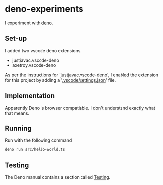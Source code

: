 # deno-experiments

I experiment with [deno](deno.land).

## Set-up

I added two vscode deno extensions.

- justjavac.vscode-deno
- axetroy.vscode-deno

As per the instructions for 'justjavac.vscode-deno', I enabled the extension for this project by adding a 
'[.vscode/settings.json](.vscode/settings.json)' file.

## Implementation

Apparently Deno is browser compatiable. I don't understand exactly what that means.

## Running

Run with the following command

```bash
deno run src/hello-world.ts
```

## Testing

The Deno manual contains a section called [Testing](https://deno.land/manual/testing).